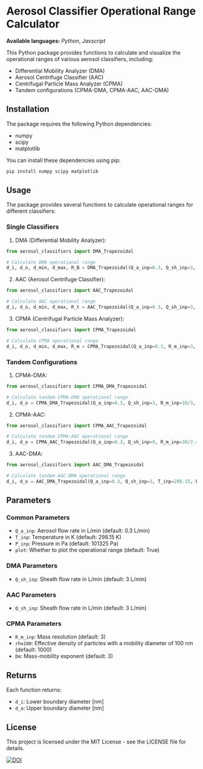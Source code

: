 # **A**erosol **C**lassifier **O**perational **R**ange **C**alculator

**Available languages:** *Python*, *Javscript*

This Python package provides functions to calculate and visualize the operational ranges of various aerosol classifiers, including:

- Differential Mobility Analyzer (DMA)
- Aerosol Centrifuge Classifier (AAC)
- Centrifugal Particle Mass Analyzer (CPMA)
- Tandem configurations (CPMA-DMA, CPMA-AAC, AAC-DMA)

## Installation

The package requires the following Python dependencies:
- numpy
- scipy
- matplotlib

You can install these dependencies using pip:

```bash
pip install numpy scipy matplotlib
```

## Usage

The package provides several functions to calculate operational ranges for different classifiers:

### Single Classifiers

1. DMA (Differential Mobility Analyzer):
```python
from aerosol_classifiers import DMA_Trapezoidal

# Calculate DMA operational range
d_i, d_o, d_min, d_max, R_B = DMA_Trapezoidal(Q_a_inp=0.3, Q_sh_inp=3, T_inp=298.15, P_inp=101325)
```

2. AAC (Aerosol Centrifuge Classifier):
```python
from aerosol_classifiers import AAC_Trapezoidal

# Calculate AAC operational range
d_i, d_o, d_min, d_max, R_t = AAC_Trapezoidal(Q_a_inp=0.3, Q_sh_inp=3, T_inp=298.15, P_inp=101325)
```

3. CPMA (Centrifugal Particle Mass Analyzer):
```python
from aerosol_classifiers import CPMA_Trapezoidal

# Calculate CPMA operational range
d_i, d_o, d_min, d_max, R_m = CPMA_Trapezoidal(Q_a_inp=0.3, R_m_inp=3, rho100=1000, Dm=3, T_inp=298.15, P_inp=101325)
```

### Tandem Configurations

1. CPMA-DMA:
```python
from aerosol_classifiers import CPMA_DMA_Trapezoidal

# Calculate tandem CPMA-DMA operational range
d_i, d_o = CPMA_DMA_Trapezoidal(Q_a_inp=0.3, Q_sh_inp=3, R_m_inp=10/3, rho100=1000, Dm=3, T_inp=298.15, P_inp=101325)
```

2. CPMA-AAC:
```python
from aerosol_classifiers import CPMA_AAC_Trapezoidal

# Calculate tandem CPMA-AAC operational range
d_i, d_o = CPMA_AAC_Trapezoidal(Q_a_inp=0.3, Q_sh_inp=9, R_m_inp=30/2.48, rho100=510, Dm=2.48, T_inp=298.15, P_inp=101325)
```

3. AAC-DMA:
```python
from aerosol_classifiers import AAC_DMA_Trapezoidal

# Calculate tandem AAC-DMA operational range
d_i, d_o = AAC_DMA_Trapezoidal(Q_a_inp=0.3, Q_sh_inp=3, T_inp=298.15, P_inp=101325)
```

## Parameters

### Common Parameters
- `Q_a_inp`: Aerosol flow rate in L/min (default: 0.3 L/min)
- `T_inp`: Temperature in K (default: 298.15 K)
- `P_inp`: Pressure in Pa (default: 101325 Pa)
- `plot`: Whether to plot the operational range (default: True)

### DMA Parameters
- `Q_sh_inp`: Sheath flow rate in L/min (default: 3 L/min)

### AAC Parameters
- `Q_sh_inp`: Sheath flow rate in L/min (default: 3 L/min)

### CPMA Parameters
- `R_m_inp`: Mass resolution (default: 3)
- `rho100`: Effective density of particles with a mobility diameter of 100 nm (default: 1000)
- `Dm`: Mass-mobility exponent (default: 3)

## Returns

Each function returns:
- `d_i`: Lower boundary diameter [nm]
- `d_o`: Upper boundary diameter [nm]

## License

This project is licensed under the MIT License - see the LICENSE file for details. 

[![DOI](https://zenodo.org/badge/DOI/10.5281/zenodo.17364008.svg)](https://doi.org/10.5281/zenodo.17364008)

